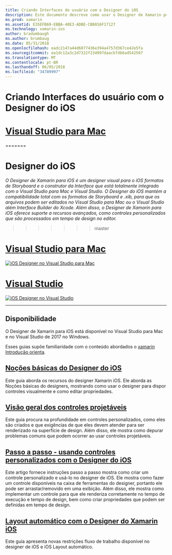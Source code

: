 ```yaml
---
title: Criando Interfaces do usuário com o Designer do iOS
description: Este documento descreve como usar o Designer de Xamarin para iOS para criar a interface do usuário do aplicativo com storyboards e .xib arquivos. Vincula a documentos que abordam a disponibilidade da ferramenta, sua funcionalidade básica, controles projetáveis e fornecem instruções passo a passo de seu uso.
ms.prod: xamarin
ms.assetid: E35EFB69-EBBA-40E3-ADBE-CB8016F17127
ms.technology: xamarin-ios
author: bradumbaugh
ms.author: brumbaug
ms.date: 05/31/2018
ms.openlocfilehash: eadc2147a44d6077436e394a4757d367ce42e5fa
ms.sourcegitcommit: ea1dc12a3c2d7322f234997daacbfdb6ad542507
ms.translationtype: MT
ms.contentlocale: pt-BR
ms.lasthandoff: 06/05/2018
ms.locfileid: "34789997"
---
```

# <a name="building-user-interfaces-with-the-ios-designer"></a>Criando Interfaces do usuário com o Designer do iOS

# <a name="visual-studio-for-mactabvsmac"></a>[Visual Studio para Mac](#tab/vsmac)

=======
# <a name="ios-designer"></a>Designer do iOS

_O Designer de Xamarin para iOS é um designer visual para o iOS formatos de Storyboard e o construtor da Interface que está totalmente integrado com o Visual Studio para Mac e Visual Studio. O Designer do iOS mantém a compatibilidade total com os formatos de Storyboard e .xib, para que os arquivos podem ser editados no Visual Studio para Mac ou o Visual Studio além Interface Builder do Xcode. Além disso, o Designer de Xamarin para iOS oferece suporte a recursos avançados, como controles personalizados que são processados em tempo de design no editor._
>>>>>>> master

# <a name="visual-studio-for-mactabmacos"></a>[Visual Studio para Mac](#tab/macos)

[![iOS Designer no Visual Studio para Mac](images/designer-vsmac-sml.png "o Designer do iOS")](images/designer-vsmac.png#lightbox)

# <a name="visual-studiotabwindows"></a>[Visual Studio](#tab/windows)

[![iOS Designer no Visual Studio](images/designer-vs.png "o Designer do iOS")](images/designer-vs.png#lightbox)

-----

## <a name="availability"></a>Disponibilidade

O Designer de Xamarin para iOS está disponível no Visual Studio para Mac e no Visual Studio de 2017 no Windows.

Esses guias supõe familiaridade com o conteúdo abordados o [xamarin Introdução orienta](~/ios/get-started/index.md).

## <a name="ios-designer-basicsintroductionmd"></a>[Noções básicas do Designer do iOS](introduction.md)

Este guia aborda os recursos do designer Xamarin iOS. Ele aborda as Noções básicas do designers, mostrando como usar o designer para dispor controles visualmente e como editar propriedades.

## <a name="designable-controls-overviewios-designable-controls-overviewmd"></a>[Visão geral dos controles projetáveis](ios-designable-controls-overview.md)

Este guia procura na profundidade em controles personalizados, como eles são criados e que exigências de que eles devem atender para ser renderizado na superfície de design. Além disso, ele mostra como depurar problemas comuns que podem ocorrer ao usar controles projetáveis.

## <a name="walkthrough---using-custom-controls-with-ios-designerios-designable-controls-walkthroughmd"></a>[Passo a passo - usando controles personalizados com o Designer do iOS](ios-designable-controls-walkthrough.md)

Este artigo fornece instruções passo a passo mostra como criar um controle personalizado e usá-lo no designer de iOS. Ele mostra como fazer um controle disponíveis na caixa de ferramentas do designer, portanto ele pode ser arrastar/removido em uma exibição. Além disso, ele mostra como implementar um controle para que ele renderiza corretamente no tempo de execução e tempo de design, bem como criar propriedades que podem ser definidas em tempo de design.

## <a name="auto-layout-with-the-xamarin-ios-designerdesigner-auto-layoutmd"></a>[Layout automático com o Designer do Xamarin iOS](designer-auto-layout.md)

Este guia apresenta novas restrições fluxo de trabalho disponível no designer de iOS e iOS Layout automático.
